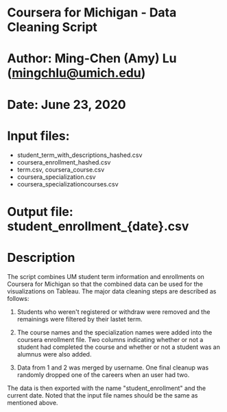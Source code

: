 # Coursera for Michigan - Data Cleaning Script
# Author: Ming-Chen (Amy) Lu (mingchlu@umich.edu)

# Date: June 23, 2020

# Input files: 
- student_term_with_descriptions_hashed.csv
- coursera_enrollment_hashed.csv
- term.csv, coursera_course.csv
- coursera_specialization.csv
- coursera_specializationcourses.csv

# Output file: student_enrollment_{date}.csv

# Description
The script combines UM student term information and enrollments on Coursera for Michigan so that the combined data can be used for the visualizations on Tableau. The major data cleaning steps are described as follows:

1. Students who weren't registered or withdraw were removed and the remainings were filtered by their lastet term.

2. The course names and the specialization names were added into the coursera enrollment file. Two columns indicating whether or not a student had completed the course and whether or not a student was an alumnus were also added.

3. Data from 1 and 2 was merged by username. One final cleanup was randomly dropped one of the careers when an user had two.

The data is then exported with the name "student_enrollment" and the current date. Noted that the input file names should be the same as mentioned above.
